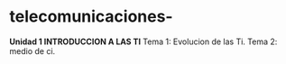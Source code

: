 # telecomunicaciones-
****Unidad 1 INTRODUCCION A LAS TI****
Tema 1: Evolucion de las Ti.
Tema 2: medio de ci.
